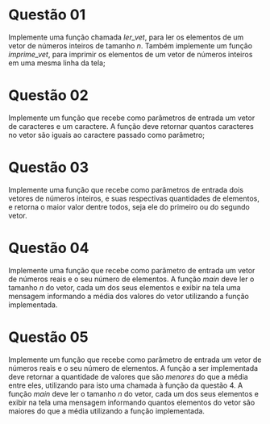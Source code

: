 # Questão 01
Implemente uma função chamada *ler_vet*, para ler os elementos de um vetor de números inteiros de tamanho *n*. Também implemente um função *imprime_vet*, para imprimir os elementos de um vetor de números inteiros em uma mesma linha da tela; 
# Questão 02
Implemente um função que recebe como parâmetros de entrada um vetor de caracteres e um caractere. A função deve retornar quantos caracteres no vetor são iguais ao caractere passado como parâmetro;
# Questão 03 
Implemente uma função que recebe como parâmetros de entrada dois vetores de números inteiros, e suas respectivas quantidades de elementos, e retorna o maior valor dentre todos, seja ele do primeiro ou do segundo vetor. 
# Questão 04 
Implemente uma função que recebe como parâmetro de entrada um vetor de números reais e o seu número de elementos. A função *main* deve ler o tamanho *n* do vetor, cada um dos seus elementos e exibir na tela uma mensagem informando a média dos valores do vetor utilizando a função implementada.
# Questão 05 
Implemente um função que recebe como parâmetro de entrada um vetor de números reais e o seu número de elementos. A função a ser implementada deve retornar a quantidade de valores que são *menores* do que a média entre eles, utilizando para isto uma chamada à função da questão 4. A função *main* deve ler o tamanho *n* do vetor, cada um dos seus elementos e exibir na tela uma mensagem informando quantos elementos do vetor são maiores do que a média utilizando a função implementada.